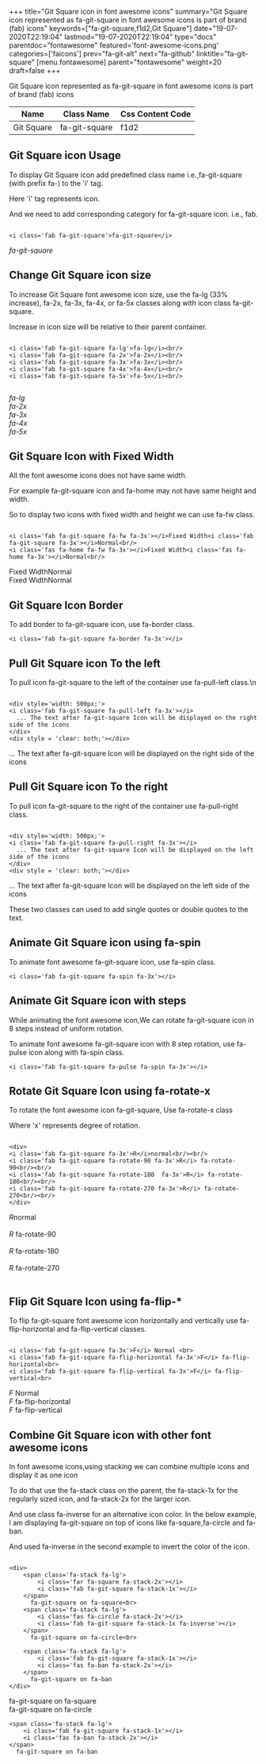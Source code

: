 +++
title="Git Square icon in font awesome icons"
summary="Git Square icon represented as fa-git-square in font awesome icons is part of brand (fab) icons"
keywords=["fa-git-square,f1d2,Git Square"]
date="19-07-2020T22:19:04"
lastmod="19-07-2020T22:19:04"
type="docs"
parentdoc="fontawesome"
featured='font-awesome-icons.png'
categories=['faicons']
prev="fa-git-alt"
next="fa-github"
linktitle="fa-git-square"
[menu.fontawesome]
parent="fontawesome"
weight=20
draft=false
+++


Git Square icon represented as fa-git-square in font awesome icons is part of brand (fab) icons

<div class='table-responsive'><table class='table'><thead><tr><th>Name</th><th>Class Name</th><th>Css Content Code</th></tr></thead><tbody><tr><td>Git Square</td><td>fa-git-square</td><td>f1d2</td></tr></tbody></table></div>



## Git Square icon Usage

To display Git Square icon add predefined class name i.e.,fa-git-square (with prefix fa-) to the 'i' tag.

Here 'i' tag represents icon.

And we need to add corresponding category for fa-git-square icon. i.e., fab.


```

<i class='fab fa-git-square'>fa-git-square</i>
```

<i class='fab fa-git-square'>fa-git-square</i>




## Change Git Square icon size
To increase Git Square font awesome icon size, use the fa-lg (33% increase), fa-2x, fa-3x, fa-4x, or fa-5x classes along with icon class fa-git-square.

Increase in icon size will be relative to their parent container. 

```

<i class='fab fa-git-square fa-lg'>fa-lg</i><br/>
<i class='fab fa-git-square fa-2x'>fa-2x</i><br/>
<i class='fab fa-git-square fa-3x'>fa-3x</i><br/>
<i class='fab fa-git-square fa-4x'>fa-4x</i><br/>
<i class='fab fa-git-square fa-5x'>fa-5x</i><br/>
            
```

<i class='fab fa-git-square fa-lg'>fa-lg</i><br/>
<i class='fab fa-git-square fa-2x'>fa-2x</i><br/>
<i class='fab fa-git-square fa-3x'>fa-3x</i><br/>
<i class='fab fa-git-square fa-4x'>fa-4x</i><br/>
<i class='fab fa-git-square fa-5x'>fa-5x</i><br/>
            



## Git Square Icon with Fixed Width 

All the font awesome icons does not have same width.

For example fa-git-square icon and fa-home may not have same height and width.

So to display two icons with fixed width and height we can use fa-fw class.


```

<i class='fab fa-git-square fa-fw fa-3x'></i>Fixed Width<i class='fab fa-git-square fa-3x'></i>Normal<br/>
<i class='fas fa-home fa-fw fa-3x'></i>Fixed Width<i class='fas fa-home fa-3x'></i>Normal<br/>
```

<i class='fab fa-git-square fa-fw fa-3x'></i>Fixed Width<i class='fab fa-git-square fa-3x'></i>Normal<br/>
<i class='fas fa-home fa-fw fa-3x'></i>Fixed Width<i class='fas fa-home fa-3x'></i>Normal<br/>



## Git Square Icon Border 

To add border to fa-git-square icon, use fa-border class.


```
<i class='fab fa-git-square fa-border fa-3x'></i>

```
<i class='fab fa-git-square fa-border fa-3x'></i>





## Pull Git Square icon To the left

To pull icon fa-git-square to the left of the container use fa-pull-left class.\n

```

<div style='width: 500px;'>
<i class='fab fa-git-square fa-pull-left fa-3x'></i>
  ... The text after fa-git-square Icon will be displayed on the right side of the icons
</div>
<div style = 'clear: both;'></div>
```

<div style='width: 500px;'>
<i class='fab fa-git-square fa-pull-left fa-3x'></i>
  ... The text after fa-git-square Icon will be displayed on the right side of the icons
</div>
<div style = 'clear: both;'></div>




## Pull Git Square icon To the right
To pull icon fa-git-square to the right of the container use fa-pull-right class.

```

<div style='width: 500px;'>
<i class='fab fa-git-square fa-pull-right fa-3x'></i>
  ... The text after fa-git-square Icon will be displayed on the left side of the icons
</div>
<div style = 'clear: both;'></div>
```

<div style='width: 500px;'>
<i class='fab fa-git-square fa-pull-right fa-3x'></i>
  ... The text after fa-git-square Icon will be displayed on the left side of the icons
</div>
<div style = 'clear: both;'></div>

These two classes can used to add single quotes or double quotes to the text.


## Animate Git Square icon using fa-spin
To animate font awesome fa-git-square icon, use fa-spin class.

```
<i class='fab fa-git-square fa-spin fa-3x'></i>
```
<i class='fab fa-git-square fa-spin fa-3x'></i>




## Animate Git Square icon with steps
While animating the font awesome icon,We can rotate fa-git-square icon in 8 steps instead of uniform rotation.

To animate font awesome fa-git-square icon with 8 step rotation, use fa-pulse icon along with fa-spin class.


```
<i class='fab fa-git-square fa-pulse fa-spin fa-3x'></i>

```
<i class='fab fa-git-square fa-pulse fa-spin fa-3x'></i>





## Rotate Git Square Icon using fa-rotate-x
To rotate the font awesome icon fa-git-square, Use fa-rotate-x class

Where 'x' represents degree of rotation.


```

<div>
<i class='fab fa-git-square fa-3x'>R</i>normal<br/><br/>
<i class='fab fa-git-square fa-rotate-90 fa-3x'>R</i> fa-rotate-90<br/><br/> 
<i class='fab fa-git-square fa-rotate-180  fa-3x'>R</i> fa-rotate-180<br/><br/> 
<i class='fab fa-git-square fa-rotate-270 fa-3x'>R</i> fa-rotate-270<br/><br/>
</div>
```

<div>
<i class='fab fa-git-square fa-3x'>R</i>normal<br/><br/>
<i class='fab fa-git-square fa-rotate-90 fa-3x'>R</i> fa-rotate-90<br/><br/> 
<i class='fab fa-git-square fa-rotate-180  fa-3x'>R</i> fa-rotate-180<br/><br/> 
<i class='fab fa-git-square fa-rotate-270 fa-3x'>R</i> fa-rotate-270<br/><br/>
</div>




## Flip Git Square Icon using fa-flip-*
To flip fa-git-square font awesome icon horizontally and vertically use fa-flip-horizontal and fa-flip-vertical classes. 

```

<i class='fab fa-git-square fa-3x'>F</i> Normal <br>
<i class='fab fa-git-square fa-flip-horizontal fa-3x'>F</i> fa-flip-horizontal<br>
<i class='fab fa-git-square fa-flip-vertical fa-3x'>F</i> fa-flip-vertical<br>
```

<i class='fab fa-git-square fa-3x'>F</i> Normal <br>
<i class='fab fa-git-square fa-flip-horizontal fa-3x'>F</i> fa-flip-horizontal<br>
<i class='fab fa-git-square fa-flip-vertical fa-3x'>F</i> fa-flip-vertical<br>




## Combine Git Square icon with other font awesome icons
In font awesome icons,using stacking we can combine multiple icons and display it as one icon 

To do that use the fa-stack class on the parent, the fa-stack-1x for the regularly sized icon, and fa-stack-2x for the larger icon.

And use class fa-inverse for an alternative icon color. 
In the below example, I am displaying fa-git-square on top of icons like fa-square,fa-circle and fa-ban.

And used fa-inverse in the second example to invert the color of the icon.

```

<div>
    <span class='fa-stack fa-lg'>
        <i class='far fa-square fa-stack-2x'></i>
        <i class='fab fa-git-square fa-stack-1x'></i>
    </span>
      fa-git-square on fa-square<br>
    <span class='fa-stack fa-lg'>
        <i class='fas fa-circle fa-stack-2x'></i>
        <i class='fab fa-git-square fa-stack-1x fa-inverse'></i>
    </span>
      fa-git-square on fa-circle<br>

    <span class='fa-stack fa-lg'>
        <i class='fab fa-git-square fa-stack-1x'></i>
        <i class='fas fa-ban fa-stack-2x'></i>
    </span>
      fa-git-square on fa-ban
</div>
```

<div>
    <span class='fa-stack fa-lg'>
        <i class='far fa-square fa-stack-2x'></i>
        <i class='fab fa-git-square fa-stack-1x'></i>
    </span>
      fa-git-square on fa-square<br>
    <span class='fa-stack fa-lg'>
        <i class='fas fa-circle fa-stack-2x'></i>
        <i class='fab fa-git-square fa-stack-1x fa-inverse'></i>
    </span>
      fa-git-square on fa-circle<br>

    <span class='fa-stack fa-lg'>
        <i class='fab fa-git-square fa-stack-1x'></i>
        <i class='fas fa-ban fa-stack-2x'></i>
    </span>
      fa-git-square on fa-ban
</div>






